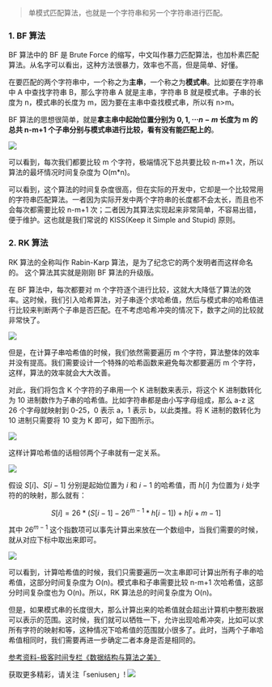 > 单模式匹配算法，也就是一个字符串和另一个字符串进行匹配。

### 1. BF 算法

BF 算法中的 BF 是 Brute Force 的缩写，中文叫作暴力匹配算法，也加朴素匹配算法。从名字可以看出，这种方法很暴力，效率也不高，但是简单、好懂。

在要匹配的两个字符串中，一个称之为**主串**，一个称之为**模式串**。比如要在字符串中 A 中查找字符串 B，那么字符串 A 就是主串，字符串 B 就是模式串。子串的长度为 n，模式串的长度为 m，因为要在主串中查找模式串，所以有 n>m。

BF 算法的思想很简单，就是**拿主串中起始位置分别为 $0, 1,\cdots n-m$ 长度为 m 的总共 n-m+1 个子串分别与模式串进行比较，看有没有能匹配上的**。

![](https://upload-images.jianshu.io/upload_images/11895466-38c4747eb813aba0.jpg?imageMogr2/auto-orient/strip%7CimageView2/2/w/1240)


可以看到，每次我们都要比较 m 个字符，极端情况下总共要比较 n-m+1 次，所以算法的最坏情况时间复杂度为 O(m*n)。

可以看到，这个算法的时间复杂度很高，但在实际的开发中，它却是一个比较常用的字符串匹配算法。一者因为实际开发中两个字符串的长度都不会太长，而且也不会每次都需要比较 n-m+1 次；二者因为其算法实现起来非常简单，不容易出错，便于维护。这也就是我们常说的 KISS(Keep it Simple and Stupid) 原则。


### 2. RK 算法

RK 算法的全称叫作 Rabin-Karp 算法，是为了纪念它的两个发明者而这样命名的。 这个算法其实就是刚刚 BF 算法的升级版。

在 BF 算法中，每次都要对 m 个字符逐个进行比较，这就大大降低了算法的效率。这时候，我们引入哈希算法，对子串逐个求哈希值，然后与模式串的哈希值进行比较来判断两个子串是否匹配。在不考虑哈希冲突的情况下，数字之间的比较就非常快了。

![](https://upload-images.jianshu.io/upload_images/11895466-18bc0933df837ae8.jpg?imageMogr2/auto-orient/strip%7CimageView2/2/w/1240)

但是，在计算子串哈希值的时候，我们依然需要遍历 m 个字符，算法整体的效率并没有提高。我们需要设计一个特殊的哈希函数来避免每次都要遍历 m 个字符，这样，算法的效率就会大大改善。

对此，我们将包含 K 个字符的子串用一个 K 进制数来表示，将这个 K 进制数转化为 10 进制数作为子串的哈希值。比如字符串都是由小写字母组成，那么 a-z 这 26 个字母就映射到 0-25，0 表示 a，1 表示 b，以此类推。将 K 进制的数转化为 10 进制只需要将 10 变为 K 即可，如下图所示。

![](https://upload-images.jianshu.io/upload_images/11895466-67cc8df37bb3fffb.jpg?imageMogr2/auto-orient/strip%7CimageView2/2/w/1240)

这样计算哈希值的话相邻两个子串就有一定关系。


![](https://upload-images.jianshu.io/upload_images/11895466-cc77c7215a1a0292.jpg?imageMogr2/auto-orient/strip%7CimageView2/2/w/1240)

假设 $S[i]$、$S[i-1]$ 分别是起始位置为 $i$ 和 $i-1$ 的哈希值，而 $h[i]$ 为位置为  $i$ 处字符的的映射，那么就有：

$$S[i] = 26*(S[i-1]-26^{m-1}*h[i-1])+ h[i+m-1]$$

其中 $26^{m-1}$ 这个指数项可以事先计算出来放在一个数组中，当我们需要的时候，就从对应下标中取出来即可。

![](https://upload-images.jianshu.io/upload_images/11895466-0a910703a6f03e3c.jpg?imageMogr2/auto-orient/strip%7CimageView2/2/w/1240)

可以看到，计算哈希值的时候，我们只需要遍历一次主串即可计算出所有子串的哈希值，这部分时间复杂度为 O(n)。模式串和子串需要比较 n-m+1 次哈希值，这部分时间复杂度也为 O(n)。所以，RK 算法总的时间复杂度为 O(n)。

但是，如果模式串的长度很大，那么计算出来的哈希值就会超出计算机中整形数据可以表示的范围。这时候，我们就可以牺牲一下，允许出现哈希冲突，比如可以求所有字符的映射和等，这种情况下哈希值的范围就小很多了。此时，当两个子串哈希值相同时，我们需要再进一步确定二者本身是否是相同的。



[参考资料-极客时间专栏《数据结构与算法之美》](https://time.geekbang.org/column/126)

获取更多精彩，请关注「seniusen」! 
![](https://upload-images.jianshu.io/upload_images/11895466-ee82f7655f20bfeb.jpg?imageMogr2/auto-orient/strip%7CimageView2/2/w/1240)
